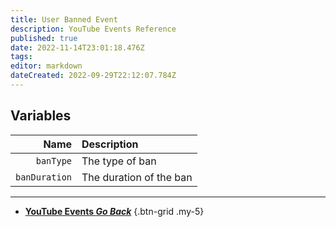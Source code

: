```yaml
---
title: User Banned Event
description: YouTube Events Reference
published: true
date: 2022-11-14T23:01:18.476Z
tags: 
editor: markdown
dateCreated: 2022-09-29T22:12:07.784Z
---
```


## Variables
Name | Description
----:|:------------
`banType` | The type of ban
`banDuration` | The duration of the ban

---

- [<i class="mdi mdi-chevron-left"></i>**YouTube Events *Go Back***](/en/Platforms/YouTube/Events)
{.btn-grid .my-5}